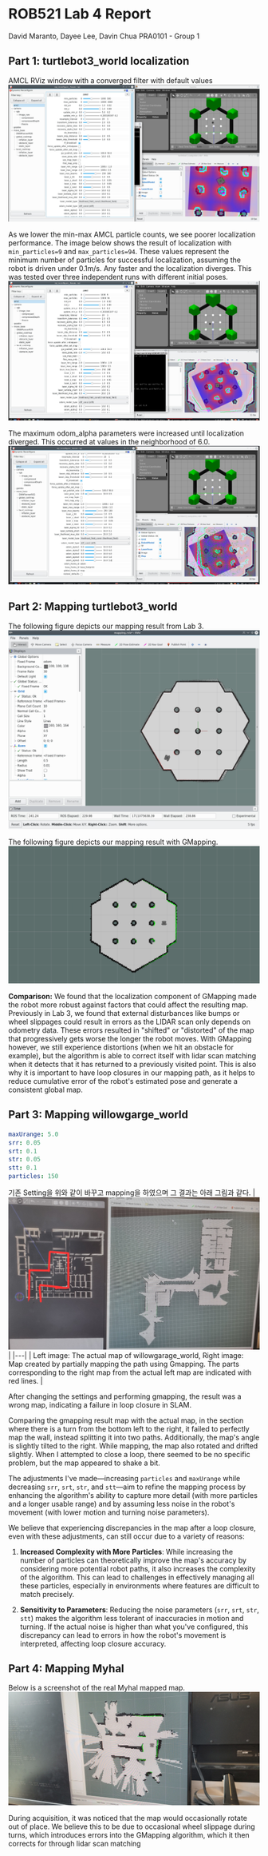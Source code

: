 # ROB521 Lab 4 Report
David Maranto, Dayee Lee, Davin Chua
PRA0101 - Group 1


## Part 1: turtlebot3_world localization

AMCL RViz window with a converged filter with default values
![AMCL Default Converged](captures/amcl-default-converged.png)

As we lower the min-max AMCL particle counts, we see poorer localization performance. The image below shows the result of localization with `min_particles=9` and
`max_particles=94`. These values represent the minimum number of particles for successful localization, assuming the robot is driven under 0.1m/s. Any faster and the localization diverges. This was tested over three independent runs with different initial poses.
![Poor Localization with lower particle count](captures/low-particle-count.png)

The maximum odom_alpha parameters were increased until localization diverged. This occurred at values in the neighborhood of 6.0.
![odom-alpha](captures/odom-alpha.png)

## Part 2: Mapping turtlebot3_world

The following figure depicts our mapping result from Lab 3.
![Mapping with LIDAR Scan](captures/task3.png)

The following figure depicts our mapping result with GMapping.
![Mapping with GMapping](captures/lab4_task2.png)

**Comparison:** We found that the localization component of GMapping made the robot more robust against factors that could affect the resulting map. Previously in Lab 3, we found that external disturbances like bumps or wheel slippages could result in errors as the LIDAR scan only depends on odometry data. These errors resulted in "shifted" or "distorted" of the map that progressively gets worse the longer the robot moves. With GMapping however, we still experience distortions (when we hit an obstacle for example), but the algorithm is able to correct itself with lidar scan matching when it detects that it has returned to a previously visited point. This is also why it is important to have loop closures in our mapping path, as it helps to reduce cumulative error of the robot's estimated pose and generate a consistent global map.

## Part 3: Mapping willowgarge_world

```yaml
maxUrange: 5.0
srr: 0.05 
srt: 0.1 
str: 0.05
stt: 0.1 
particles: 150 
```

기존 Setting을 위와 같이 바꾸고 mapping을 하였으며 그 결과는 아래 그림과 같다. 
|![willow](captures/willow_mapping.jpeg)|
|---|
| Left image: The actual map of willowgarage_world, Right image: Map created by partially mapping the path using Gmapping. The parts corresponding to the right map from the actual left map are indicated with red lines. |

After changing the settings and performing gmapping, the result was a wrong map, indicating a failure in loop closure in SLAM.

Comparing the gmapping result map with the actual map, in the section where there is a turn from the bottom left to the right, it failed to perfectly map the wall, instead splitting it into two paths. Additionally, the map's angle is slightly tilted to the right. While mapping, the map also rotated and drifted slightly. When I attempted to close a loop, there seemed to be no specific problem, but the map appeared to shake a bit.

The adjustments I've made—increasing `particles` and `maxUrange` while decreasing `srr`, `srt`, `str`, and `stt`—aim to refine the mapping process by enhancing the algorithm's ability to capture more detail (with more particles and a longer usable range) and by assuming less noise in the robot's movement (with lower motion and turning noise parameters). 

We believe that experiencing discrepancies in the map after a loop closure, even with these adjustments, can still occur due to a variety of reasons:

1. **Increased Complexity with More Particles**: While increasing the number of particles can theoretically improve the map's accuracy by considering more potential robot paths, it also increases the complexity of the algorithm. This can lead to challenges in effectively managing all these particles, especially in environments where features are difficult to match precisely.

2. **Sensitivity to Parameters**: Reducing the noise parameters (`srr`, `srt`, `str`, `stt`) makes the algorithm less tolerant of inaccuracies in motion and turning. If the actual noise is higher than what you've configured, this discrepancy can lead to errors in how the robot's movement is interpreted, affecting loop closure accuracy.



## Part 4: Mapping Myhal
Below is a screenshot of the real Myhal mapped map.
![Myhal Map](captures/myhal-map.jpg)

During acquisition, it was noticed that the map would occasionally rotate out of place. We believe this to be due to occasional wheel slippage during turns, which introduces errors into the GMapping algorithm, which it then corrects for through lidar scan matching